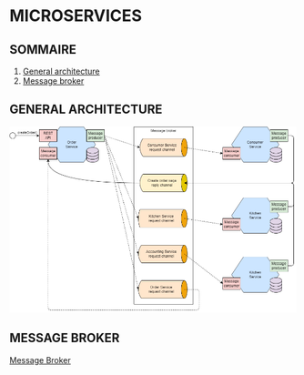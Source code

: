# MICROSERVICES

## SOMMAIRE

1. [General architecture](#general-architecture)
2. [Message broker](#message-broker)

## GENERAL ARCHITECTURE

![General architecture](Docs/General_architecture.png)

## MESSAGE BROKER

[Message Broker](/MessageBroker/README.MD)